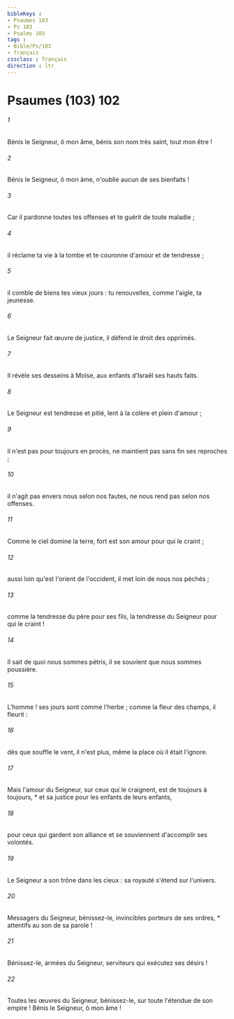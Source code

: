 ```yaml
---
bibleKeys : 
- Psaumes 103
- Ps 103
- Psalms 103
tags : 
- Bible/Ps/103
- français
cssclass : français
direction : ltr
---
```


# Psaumes (103) 102

###### 1
Bénis le Seigneur, ô mon âme, bénis son nom très saint, tout mon être !
###### 2
Bénis le Seigneur, ô mon âme, n'oublie aucun de ses bienfaits !
###### 3
Car il pardonne toutes tes offenses et te guérit de toute maladie ;
###### 4
il réclame ta vie à la tombe et te couronne d'amour et de tendresse ;
###### 5
il comble de biens tes vieux jours : tu renouvelles, comme l'aigle, ta jeunesse.
###### 6
Le Seigneur fait œuvre de justice, il défend le droit des opprimés.
###### 7
Il révèle ses desseins à Moïse, aux enfants d'Israël ses hauts faits.
###### 8
Le Seigneur est tendresse et pitié, lent à la colère et plein d'amour ;
###### 9
il n'est pas pour toujours en procès, ne maintient pas sans fin ses reproches ;
###### 10
il n'agit pas envers nous selon nos fautes, ne nous rend pas selon nos offenses.
###### 11
Comme le ciel domine la terre, fort est son amour pour qui le craint ;
###### 12
aussi loin qu'est l'orient de l'occident, il met loin de nous nos péchés ;
###### 13
comme la tendresse du père pour ses fils, la tendresse du Seigneur pour qui le craint !
###### 14
Il sait de quoi nous sommes pétris, il se souvient que nous sommes poussière.
###### 15
L'homme ! ses jours sont comme l'herbe ; comme la fleur des champs, il fleurit :
###### 16
dès que souffle le vent, il n'est plus, même la place où il était l'ignore.
###### 17
Mais l'amour du Seigneur, sur ceux qui le craignent, est de toujours à toujours, * et sa justice pour les enfants de leurs enfants,
###### 18
pour ceux qui gardent son alliance et se souviennent d'accomplir ses volontés.
###### 19
Le Seigneur a son trône dans les cieux : sa royauté s'étend sur l'univers.
###### 20
Messagers du Seigneur, bénissez-le, invincibles porteurs de ses ordres, * attentifs au son de sa parole !
###### 21
Bénissez-le, armées du Seigneur, serviteurs qui exécutez ses désirs !
###### 22
Toutes les œuvres du Seigneur, bénissez-le, sur toute l'étendue de son empire ! Bénis le Seigneur, ô mon âme !
